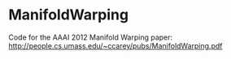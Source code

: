 ManifoldWarping
===============

Code for the AAAI 2012 Manifold Warping paper: http://people.cs.umass.edu/~ccarey/pubs/ManifoldWarping.pdf